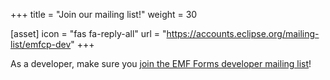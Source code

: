 +++
title = "Join our mailing list!"
weight = 30

[asset]
  icon = "fas fa-reply-all"
  url = "https://accounts.eclipse.org/mailing-list/emfcp-dev"
+++

As a developer, make sure you [join the EMF Forms developer mailing list](https://accounts.eclipse.org/mailing-list/emfcp-dev)!